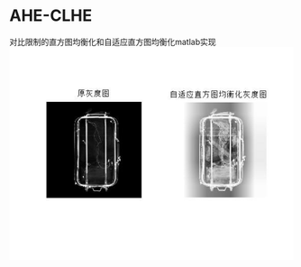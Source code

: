 # AHE-CLHE
对比限制的直方图均衡化和自适应直方图均衡化matlab实现
![图片](https://github.com/CSshengxy/AHE-CLHE/blob/master/result_image/AHE_figure11_n1.jpg)
